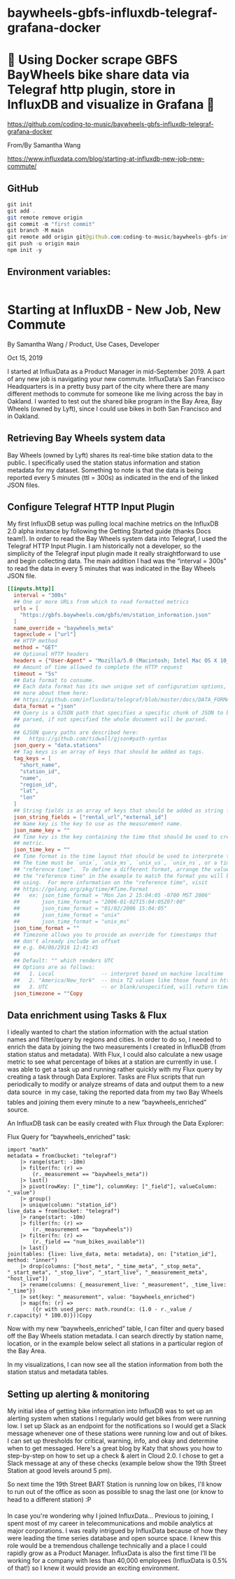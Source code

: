# baywheels-gbfs-influxdb-telegraf-grafana-docker

# 🚀 Using Docker scrape GBFS BayWheels bike share data via Telegraf http plugin, store in InfluxDB and visualize in Grafana 🚀

https://github.com/coding-to-music/baywheels-gbfs-influxdb-telegraf-grafana-docker

From/By Samantha Wang

https://www.influxdata.com/blog/starting-at-influxdb-new-job-new-commute/

## GitHub

```java
git init
git add .
git remote remove origin
git commit -m "first commit"
git branch -M main
git remote add origin git@github.com:coding-to-music/baywheels-gbfs-influxdb-telegraf-grafana-docker.git
git push -u origin main
npm init -y
```

## Environment variables:

```java

```

# Starting at InfluxDB - New Job, New Commute

By Samantha Wang / Product, Use Cases, Developer

Oct 15, 2019

I started at InfluxData as a Product Manager in mid-September 2019. A part of any new job is navigating your new commute. InfluxData’s San Francisco Headquarters is in a pretty busy part of the city where there are many different methods to commute for someone like me living across the bay in Oakland. I wanted to test out the shared bike program in the Bay Area, Bay Wheels (owned by Lyft), since I could use bikes in both San Francisco and in Oakland.

## Retrieving Bay Wheels system data

Bay Wheels (owned by Lyft) shares its real-time bike station data to the public. I specifically used the station status information and station metadata for my dataset. Something to note is that the data is being reported every 5 minutes (ttl = 300s) as indicated in the end of the linked JSON files.

## Configure Telegraf HTTP Input Plugin

My first InfluxDB setup was pulling local machine metrics on the InfluxDB 2.0 alpha instance by following the Getting Started guide (thanks Docs team!). In order to read the Bay Wheels system data into Telegraf, I used the Telegraf HTTP Input Plugin. I am historically not a developer, so the simplicity of the Telegraf input plugin made it really straightforward to use and begin collecting data. The main addition I had was the “interval = 300s” to read the data in every 5 minutes that was indicated in the Bay Wheels JSON file.

```conf
[[inputs.http]]
  interval = "300s"
  ## One or more URLs from which to read formatted metrics
  urls = [
    "https://gbfs.baywheels.com/gbfs/en/station_information.json"
  ]
  name_override = "baywheels_meta"
  tagexclude = ["url"]
  ## HTTP method
  method = "GET"
  ## Optional HTTP headers
  headers = {"User-Agent" = "Mozilla/5.0 (Macintosh; Intel Mac OS X 10_14_4) AppleWebKit/537.36 (KHTML, like Gecko) Chrome/74.0.3729.131 Safari/537.36"}
  ## Amount of time allowed to complete the HTTP request
  timeout = "5s"
  ## Data format to consume.
  ## Each data format has its own unique set of configuration options, read
  ## more about them here:
  ## https://github.com/influxdata/telegraf/blob/master/docs/DATA_FORMATS_INPUT.md
  data_format = "json"
  ## Query is a GJSON path that specifies a specific chunk of JSON to be
  ## parsed, if not specified the whole document will be parsed.
  ##
  ## GJSON query paths are described here:
  ##   https://github.com/tidwall/gjson#path-syntax
  json_query = "data.stations"
  ## Tag keys is an array of keys that should be added as tags.
  tag_keys = [
    "short_name",
    "station_id",
    "name",
    "region_id",
    "lat",
    "lon"
  ]
  ## String fields is an array of keys that should be added as string fields.
  json_string_fields = ["rental_url","external_id"]
  ## Name key is the key to use as the measurement name.
  json_name_key = ""
  ## Time key is the key containing the time that should be used to create the
  ## metric.
  json_time_key = ""
  ## Time format is the time layout that should be used to interprete the json_time_key.
  ## The time must be `unix`, `unix_ms`, `unix_us`, `unix_ns`, or a time in the
  ## "reference time".  To define a different format, arrange the values from
  ## the "reference time" in the example to match the format you will be
  ## using.  For more information on the "reference time", visit
  ## https://golang.org/pkg/time/#Time.Format
  ##   ex: json_time_format = "Mon Jan 2 15:04:05 -0700 MST 2006"
  ##       json_time_format = "2006-01-02T15:04:05Z07:00"
  ##       json_time_format = "01/02/2006 15:04:05"
  ##       json_time_format = "unix"
  ##       json_time_format = "unix_ms"
  json_time_format = ""
  ## Timezone allows you to provide an override for timestamps that
  ## don't already include an offset
  ## e.g. 04/06/2016 12:41:45
  ##
  ## Default: "" which renders UTC
  ## Options are as follows:
  ##   1. Local               -- interpret based on machine localtime
  ##   2. "America/New_York"  -- Unix TZ values like those found in https://en.wikipedia.org/wiki/List_of_tz_database_time_zones
  ##   3. UTC                 -- or blank/unspecified, will return timestamp in UTC
  json_timezone = ""Copy
```

## Data enrichment using Tasks & Flux

I ideally wanted to chart the station information with the actual station names and filter/query by regions and cities. In order to do so, I needed to enrich the data by joining the two measurements I created in InfluxDB (from station status and metadata). With Flux, I could also calculate a new usage metric to see what percentage of bikes at a station are currently in use. I was able to get a task up and running rather quickly with my Flux query by creating a task through Data Explorer. Tasks are Flux scripts that run periodically to modify or analyze streams of data and output them to a new data source  in my case, taking the reported data from my two Bay Wheels tables and joining them every minute to a new “baywheels_enriched” source.

An InfluxDB task can be easily created with Flux through the Data Explorer:

Flux Query for “baywheels_enriched” task:

```flux
import "math"
metadata = from(bucket: "telegraf")
    |> range(start: -10m)
    |> filter(fn: (r) =>
        (r._measurement == "baywheels_meta"))
    |> last()
    |> pivot(rowKey: ["_time"], columnKey: ["_field"], valueColumn: "_value")
    |> group()
    |> unique(column: "station_id")
live_data = from(bucket: "telegraf")
    |> range(start: -10m)
    |> filter(fn: (r) =>
        (r._measurement == "baywheels"))
    |> filter(fn: (r) =>
        (r._field == "num_bikes_available"))
    |> last()
join(tables: {live: live_data, meta: metadata}, on: ["station_id"], method: "inner")
    |> drop(columns: ["host_meta", "_time_meta", "_stop_meta", "_start_meta", "_stop_live", "_start_live", "_measurement_meta", "host_live"])
    |> rename(columns: {_measurement_live: "_measurement", _time_live: "_time"})
    |> set(key: "_measurement", value: "baywheels_enriched")
    |> map(fn: (r) =>
        ({r with used_perc: math.round(x: (1.0 - r._value / r.capacity) * 100.0)}))Copy
```

Now with my new “baywheels_enriched” table, I can filter and query based off the Bay Wheels station metadata. I can search directly by station name, location, or in the example below select all stations in a particular region of the Bay Area.

In my visualizations, I can now see all the station information from both the station status and metadata tables.

## Setting up alerting & monitoring

My initial idea of getting bike information into InfluxDB was to set up an alerting system when stations I regularly would get bikes from were running low. I set up Slack as an endpoint for the notifications so I would get a Slack message whenever one of these stations were running low and out of bikes. I can set up thresholds for critical, warning, info, and okay and determine when to get messaged. Here's a great blog by Katy that shows you how to step-by-step on how to set up a check & alert in Cloud 2.0. I chose to get a Slack message at any of these checks (example below show the 19th Street Station at good levels around 5 pm).

So next time the 19th Street BART Station is running low on bikes, I'll know to run out of the office as soon as possible to snag the last one (or know to head to a different station) :P

In case you're wondering why I joined InfluxData...
Previous to joining, I spent most of my career in telecommunications and mobile analytics at major corporations. I was really intrigued by InfluxData because of how they were leading the time series database and open source space. I knew this role would be a tremendous challenge technically and a place I could rapidly grow as a Product Manager. InfluxData is also the first time I’ll be working for a company with less than 40,000 employees (InfluxData is 0.5% of that!) so I knew it would provide an exciting environment.
